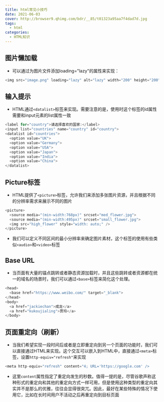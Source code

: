 ```yaml
---
title: html常见小技巧
date: 2021-06-03
cover: http://browser9.qhimg.com/bdr/__85/t01323a95aa7f4dad7d.jpg
tags:
  - html
categories:
  - HTML知识
---
```


## 图片懒加载
+ 可以通过为图片文件添加loading="lazy"的属性来实现：


```javascript
<img src="image.png" loading="lazy" alt="lazy" width="200" height="200" />
```



## 输入提示

+ HTML通过`<datalist>`标签来实现。需要注意的是，使用时这个标签的id属性需要和input元素的list属性一致

```javascript
<label for="country">请选择喜欢的国家:</label>
<input list="countries" name="country" id="country">
<datalist id="countries">
  <option value="UK">
  <option value="Germany">
  <option value="USA">
  <option value="Japan">
  <option value="India">
  <option value="China">
</datalist>
```

## Picture标签

+ HTML提供了`<picture>`标签，允许我们来添加多张图片资源，并且根据不同的分辨率需求来展示不同的图片

```javascript
<picture>
  <source media="(min-width:768px)" srcset="med_flower.jpg">
  <source media="(min-width:495px)" srcset="small_flower.jpg">
  <img src="high_flower" style="width: auto;" />
</picture>
```

+ 我们可以定义不同区间的最小分辨率来确定图片素材，这个标签的使用有些类似`<audio>`和`<video>`标签

## Base URL

+ 当页面有大量的锚点跳转或者静态资源加载时，并且这些跳转或者资源都在统一的域名的场景时，我们可以通过`<base>`标签来简化这个处理。

```javascript
<head>
  <base href="https://www.weibo.com/" target="_blank">  
</head>
<body>
  <a href="jackiechan">成龙</a>
  <a href="kukoujialing">贾玲</a>
</body>
```

## 页面重定向（刷新）

+ 当我们希望实现一段时间后或者是立即重定向到另一个页面的功能时，我们可以直接通过HTML来实现。这个交互可以嵌入到HTML中，直接通过`<meta>`标签，设置`http-equiv="refresh"`来实现

```javascript
<meta http-equiv="refresh" content="4; URL='https://google.com' />
```

+ 这里`content`属性指定了重定向发生的秒数。值得一提的是，尽管谷歌声称这种形式的重定向和其他的重定向方式一样可用，但是使用这种类型的重定向其实并不是那么的优雅，往往会显得很突兀。因此，最好在某些特殊的情况下使用它，比如在长时间用户不活动之后再重定向到目标页面